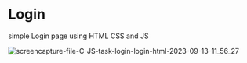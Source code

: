 # Login
simple Login page using HTML CSS and JS

![screencapture-file-C-JS-task-login-login-html-2023-09-13-11_56_27](https://github.com/KomalR2003/Login/assets/138985585/f6e49547-7d43-4578-84fe-1bbf11566a29)
